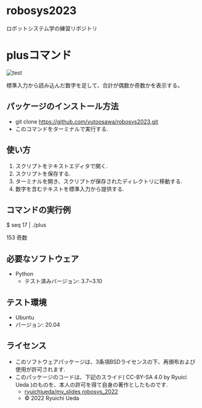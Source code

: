 # robosys2023
ロボットシステム学の練習リポジトリ

# plusコマンド

![test](https://github.com/yutoosawa/robosys2023/actions/workflows/test.yml/badge.svg)

標準入力から読み込んだ数字を足して、合計が偶数か奇数かを表示する。

## パッケージのインストール方法

* git clone https://github.com/yutoosawa/robosys2023.git
* このコマンドをターミナルで実行する.

## 使い方

1. スクリプトをテキストエディタで開く.
2. スクリプトを保存する.
3. ターミナルを開き、スクリプトが保存されたディレクトリに移動する.
4. 数字を含むテキストを標準入力から提供する.

## コマンドの実行例

$ seq 17 | ./plus

153 奇数

## 必要なソフトウェア

* Python
  * テスト済みバージョン: 3.7~3.10

## テスト環境

* Ubuntu
* バージョン: 20.04

## ライセンス

* このソフトウェアパッケージは、3条項BSDライセンスの下、再頒布および使用が許可されます.
* このパッケージのコードは、下記のスライド( CC-BY-SA 4.0 by Ryuici Ueda )のものを、本人の許可を得て自身の著作としたものです.
    * [ryuichiueda/my_slides robosys_2022](https://github.com/ryuichiueda/my_slides/tree/master/robosys_2022)
  * © 2022 Ryuichi Ueda 

